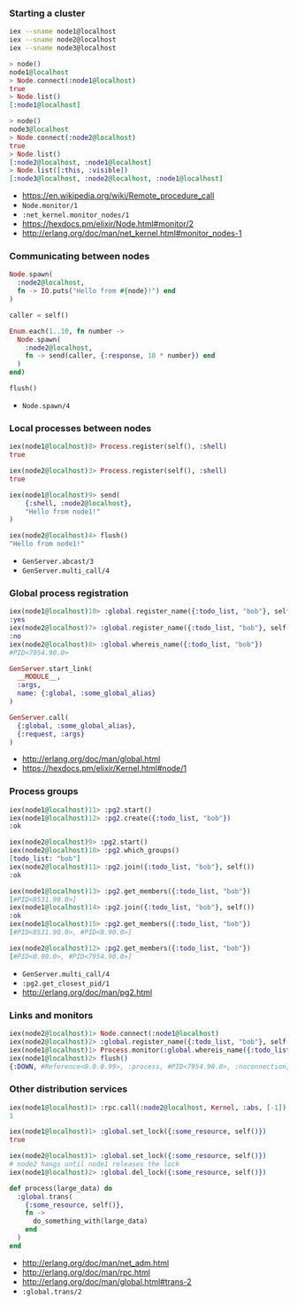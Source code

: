 ### Starting a cluster

```bash
iex --sname node1@localhost
iex --sname node2@localhost
iex --sname node3@localhost
```

```elixir
> node()
node1@localhost
> Node.connect(:node1@localhost)
true
> Node.list()
[:node1@localhost]
```

```elixir
> node()
node3@localhost
> Node.connect(:node2@localhost)
true
> Node.list()
[:node2@localhost, :node1@localhost]
> Node.list([:this, :visible])
[:node3@localhost, :node2@localhost, :node1@localhost]
```

- https://en.wikipedia.org/wiki/Remote_procedure_call
- `Node.monitor/1`
- `:net_kernel.monitor_nodes/1`
- https://hexdocs.pm/elixir/Node.html#monitor/2
- http://erlang.org/doc/man/net_kernel.html#monitor_nodes-1

### Communicating between nodes

```elixir
Node.spawn(
  :node2@localhost,
  fn -> IO.puts("Hello from #{node}!") end
)

caller = self()

Enum.each(1..10, fn number ->
  Node.spawn(
    :node2@localhost,
    fn -> send(caller, {:response, 10 * number}) end
  )
end)

flush()
```

- `Node.spawn/4`

### Local processes between nodes

```elixir
iex(node1@localhost)8> Process.register(self(), :shell)
true

iex(node2@localhost)3> Process.register(self(), :shell)
true

iex(node1@localhost)9> send(
    {:shell, :node2@localhost},
    "Hello from node1!"
)

iex(node2@localhost)4> flush()
"Hello from node1!"
```

- `GenServer.abcast/3`
- `GenServer.multi_call/4`

### Global process registration

```elixir
iex(node1@localhost)10> :global.register_name({:todo_list, "bob"}, self())
:yes
iex(node2@localhost)7> :global.register_name({:todo_list, "bob"}, self())
:no
iex(node2@localhost)8> :global.whereis_name({:todo_list, "bob"})
#PID<7954.90.0>
```

```elixir
GenServer.start_link(
  __MODULE__,
  :args,
  name: {:global, :some_global_alias}
)

GenServer.call(
  {:global, :some_global_alias},
  {:request, :args}
)
```

- http://erlang.org/doc/man/global.html
- https://hexdocs.pm/elixir/Kernel.html#node/1

### Process groups

```elixir
iex(node1@localhost)11> :pg2.start()
iex(node1@localhost)12> :pg2.create({:todo_list, "bob"})
:ok

iex(node2@localhost)9> :pg2.start()
iex(node2@localhost)10> :pg2.which_groups()
[todo_list: "bob"]
iex(node2@localhost)11> :pg2.join({:todo_list, "bob"}, self())
:ok

iex(node1@localhost)13> :pg2.get_members({:todo_list, "bob"})
[#PID<8531.90.0>]
iex(node1@localhost)14> :pg2.join({:todo_list, "bob"}, self())
:ok
iex(node1@localhost)15> :pg2.get_members({:todo_list, "bob"})
[#PID<8531.90.0>, #PID<0.90.0>]

iex(node2@localhost)12> :pg2.get_members({:todo_list, "bob"})
[#PID<0.90.0>, #PID<7954.90.0>]
```

- `GenServer.multi_call/4`
- `:pg2.get_closest_pid/1`
- http://erlang.org/doc/man/pg2.html

### Links and monitors

```elixir
iex(node2@localhost)1> Node.connect(:node1@localhost)
iex(node2@localhost)2> :global.register_name({:todo_list, "bob"}, self())
iex(node1@localhost)1> Process.monitor(:global.whereis_name({:todo_list, "bob"}))
iex(node1@localhost)2> flush()
{:DOWN, #Reference<0.0.0.99>, :process, #PID<7954.90.0>, :noconnection}
```

### Other distribution services

```elixir
iex(node1@localhost)1> :rpc.call(:node2@localhost, Kernel, :abs, [-1])
1

iex(node1@localhost)1> :global.set_lock({:some_resource, self()})
true

iex(node2@localhost)1> :global.set_lock({:some_resource, self()})
# node2 hangs until node1 releases the lock
iex(node1@localhost)2> :global.del_lock({:some_resource, self()})

def process(large_data) do
  :global.trans(
    {:some_resource, self()},
    fn ->
      do_something_with(large_data)
    end
  )
end
```

- http://erlang.org/doc/man/net_adm.html
- http://erlang.org/doc/man/rpc.html
- http://erlang.org/doc/man/global.html#trans-2
- `:global.trans/2`

###

```elixir

```

###

```elixir

```

###

```elixir

```
